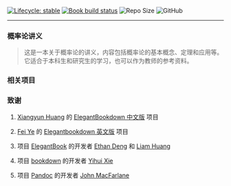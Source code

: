 [![Lifecycle: stable](https://img.shields.io/badge/lifecycle-stable-brightgreen.svg)](https://www.tidyverse.org/lifecycle/#stable) [![Book build status](https://github.com/XiangyunHuang/ElegantBookdown/workflows/bookdown/badge.svg?event=push)](https://github.com/XiangyunHuang/ElegantBookdown/actions?workflow=bookdown) ![Repo Size](https://img.shields.io/github/repo-size/XiangyunHuang/ElegantBookdown.svg) ![GitHub](https://img.shields.io/github/license/XiangyunHuang/ElegantBookdown.svg)

---

### 概率论讲义

> 这是一本关于概率论的讲义，内容包括概率论的基本概念、定理和应用等。它适合于本科生和研究生的学习，也可以作为教师的参考资料。


### 相关项目


### 致谢

1. [Xiangyun Huang](https://github.com/XiangyunHuang/ElegantBookdown) 的 [ElegantBookdown 中文版](https://xiangyunhuang.github.io/ElegantBookdown/) 项目

1. [Fei Ye](https://github.com/fyemath/) 的 [Elegantbookdown 英文版](https://elegantbookdown-example.netlify.com/) 项目

1. 项目 [ElegantBook](https://github.com/ElegantLaTeX/ElegantBook) 的开发者 [Ethan Deng](https://ddswhu.me/) 和 [Liam Huang](https://liam.page/)
1. 项目 [bookdown](https://github.com/rstudio/bookdown) 的开发者 [Yihui Xie](https://yihui.name/)
1. 项目 [Pandoc](https://github.com/jgm/pandoc) 的开发者 [John MacFarlane](https://johnmacfarlane.net/)

 <!-- > 感谢这些优秀的开源软件，站在巨人的肩膀上，才有现在看到的这个作品！ -->


